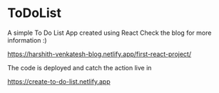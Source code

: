 # ToDoList
A simple To Do List App created using React Check the blog for more information :)

https://harshith-venkatesh-blog.netlify.app/first-react-project/

The code is deployed and catch the action live in

https://create-to-do-list.netlify.app
